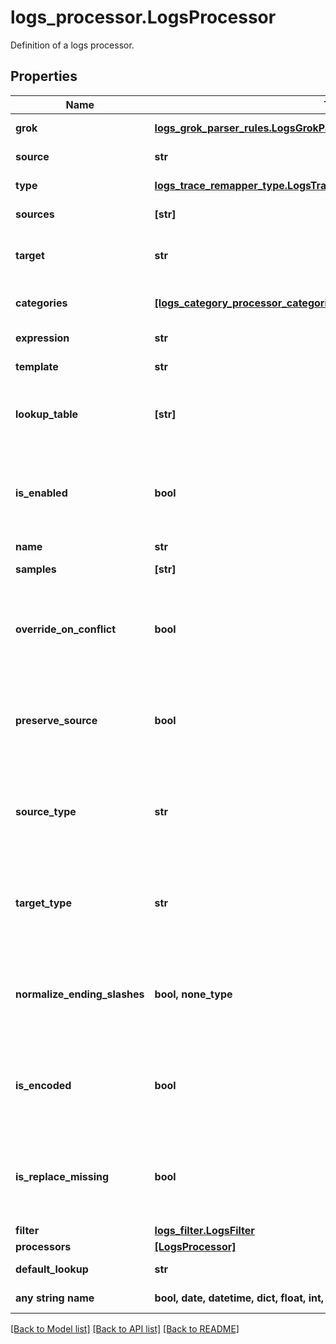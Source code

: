 # logs_processor.LogsProcessor

Definition of a logs processor.
## Properties
Name | Type | Description | Notes
------------ | ------------- | ------------- | -------------
**grok** | [**logs_grok_parser_rules.LogsGrokParserRules**](LogsGrokParserRules.md) |  | defaults to nulltype.Null
**source** | **str** | Source attribute used to perform the lookup. | defaults to nulltype.Null
**type** | [**logs_trace_remapper_type.LogsTraceRemapperType**](LogsTraceRemapperType.md) |  | defaults to nulltype.Null
**sources** | **[str]** | Array of source attributes. | defaults to nulltype.Null
**target** | **str** | Name of the attribute that contains the corresponding value in the mapping list or the &#x60;default_lookup&#x60; if not found in the mapping list. | defaults to nulltype.Null
**categories** | [**[logs_category_processor_categories.LogsCategoryProcessorCategories]**](LogsCategoryProcessorCategories.md) | Array of filters to match or not a log and their corresponding &#x60;name&#x60;to assign a custom value to the log. | defaults to nulltype.Null
**expression** | **str** | Arithmetic operation between one or more log attributes. | defaults to nulltype.Null
**template** | **str** | A formula with one or more attributes and raw text. | defaults to nulltype.Null
**lookup_table** | **[str]** | Mapping table of values for the source attribute and their associated target attribute values, formatted as &#x60;[\&quot;source_key1,target_value1\&quot;, \&quot;source_key2,target_value2\&quot;]&#x60; | defaults to nulltype.Null
**is_enabled** | **bool** | Whether or not the processor is enabled. | [optional]  if omitted the server will use the default value of False
**name** | **str** | Name of the processor. | [optional] 
**samples** | **[str]** | List of sample logs to test this grok parser. | [optional] 
**override_on_conflict** | **bool** | Override or not the target element if already set, | [optional]  if omitted the server will use the default value of False
**preserve_source** | **bool** | Remove or preserve the remapped source element. | [optional]  if omitted the server will use the default value of False
**source_type** | **str** | Defines if the sources are from log &#x60;attribute&#x60; or &#x60;tag&#x60;. | [optional]  if omitted the server will use the default value of 'attribute'
**target_type** | **str** | Defines if the sources are from log &#x60;attribute&#x60; or &#x60;tag&#x60;. | [optional]  if omitted the server will use the default value of 'attribute'
**normalize_ending_slashes** | **bool, none_type** | Normalize the ending slashes or not. | [optional]  if omitted the server will use the default value of False
**is_encoded** | **bool** | Define if the source attribute is URL encoded or not. | [optional]  if omitted the server will use the default value of False
**is_replace_missing** | **bool** | If true, it replaces all missing attributes of &#x60;template&#x60; by an empty string. If &#x60;false&#x60; (default), skips the operation for missing attributes. | [optional]  if omitted the server will use the default value of False
**filter** | [**logs_filter.LogsFilter**](LogsFilter.md) |  | [optional] 
**processors** | [**[LogsProcessor]**](LogsProcessor.md) | Ordered list of processors in this pipeline. | [optional] 
**default_lookup** | **str** | Value to set the target attribute if the source value is not found in the list. | [optional] 
**any string name** | **bool, date, datetime, dict, float, int, list, str, none_type** | any string name can be used but the value must be the correct type | [optional]

[[Back to Model list]](../README.md#documentation-for-models) [[Back to API list]](../README.md#documentation-for-api-endpoints) [[Back to README]](../README.md)


